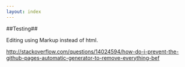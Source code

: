 ```yaml
---
layout: index
---
```


##Testing##

Editing using Markup instead of html.

http://stackoverflow.com/questions/14024594/how-do-i-prevent-the-github-pages-automatic-generator-to-remove-everything-bef